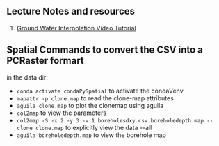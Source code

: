 ## Lecture Notes and resources


1. [Ground Water Interpolation Video Tutorial](https://www.youtube.com/watch?v=qrq_mOxb7ck&t=1s)

## Spatial Commands to convert the CSV into a PCRaster formart

in the data dir: 

* `conda activate condaPySpatial` to activate the condaVenv
* `mapattr -p clone.map` to read the clone-map attributes
* `aguila clone.map` to plot the clonemap using aguila
* `col2map` to view the parameters
* `col2map -S -x 2 -y 3 -v 1 boreholesdxy.csv boreholedepth.map --clone clone.map` to explicitly view the data --all 
* `aguila boreholedepth.map` to view the borehole map
